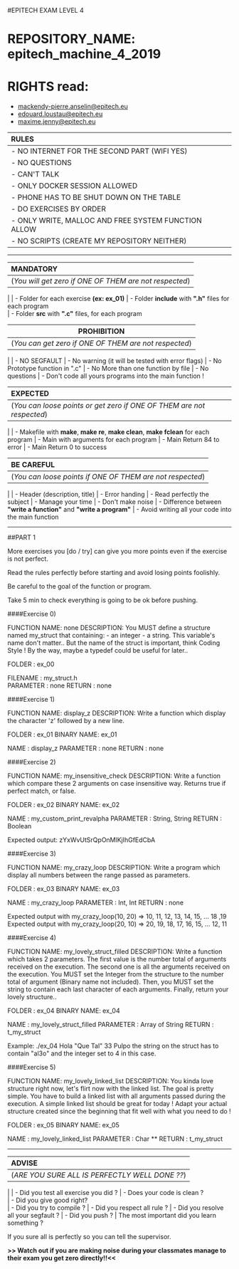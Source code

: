 #EPITECH EXAM LEVEL 4

# REPOSITORY_NAME: epitech_machine_4_2019
# RIGHTS read:
  - mackendy-pierre.anselin@epitech.eu
  - edouard.loustau@epitech.eu
  - maxime.jenny@epitech.eu

|**RULES**|
|:--------|
| - NO INTERNET FOR THE SECOND PART (WIFI YES)
| - NO QUESTIONS
| - CAN'T TALK
| - ONLY DOCKER SESSION ALLOWED
| - PHONE HAS TO BE SHUT DOWN ON THE TABLE
| - DO EXERCISES BY ORDER
| - ONLY WRITE, MALLOC AND FREE SYSTEM FUNCTION ALLOW
| - NO SCRIPTS (CREATE MY REPOSITORY NEITHER)

________________________________________________________________________________________

|**MANDATORY**|
|:-------------|
|(_You will get zero if ONE OF THEM are not respected_)
|
| - Folder for each exercise **(ex: ex_01)**
| - Folder **include** with **".h"** files for each program  
| - Folder **src** with **".c"** files, for each program 


|**PROHIBITION**|
|:-----------:|
|(_You can get zero if ONE OF THEM are not respected_)
|
| - NO SEGFAULT
| - No warning (it will be tested with error flags)
| - No Prototype function in ".c"
| - No More than one function by file
| - No questions
| - Don't code all yours programs into the main function !

|**EXPECTED**|
|:-----------|
|(_You can loose points or get zero if ONE OF THEM are not respected_)
|
| - Makefile with **make**, **make re**, **make clean**, **make fclean** for each program 
| - Main with arguments for each program
| - Main Return 84 to error 
| - Main Return 0 to success 

|**BE CAREFUL**|
|:-----------|
|(_You can loose points if ONE OF THEM are not respected_)
|
| - Header (description, title)
| - Error handing
| - Read perfectly the subject
| - Manage your time
| - Don't make noise
| - Difference between **"write a function"** and **"write a program"**
| - Avoid writing all your code into the main function

________________________________________________________________________________________

##PART 1

More exercises you [do / try] can give you more points even if the exercise is not perfect.

Read the rules perfectly before starting and avoid losing points foolishly.

Be careful to the goal of the function or program.

Take 5 min to check everything is going to be ok before pushing.


####Exercise 0)

FUNCTION NAME: none
DESCRIPTION: You MUST define a structure named my_struct that containing: - an integer - a string.
This variable's name don't matter.. But the name of the struct is important, think Coding Style !
By the way, maybe a typedef could be useful for later..

FOLDER     :   ex_00

FILENAME   :   my_struct.h   
PARAMETER  :   none
RETURN     :   none


####Exercise 1)

FUNCTION NAME: display_z
DESCRIPTION: Write a function which display the character 'z' followed by a new line.

FOLDER     :   ex_01
BINARY NAME:	ex_01

NAME       :   display_z
PARAMETER  :   none
RETURN     :   none

####Exercise 2)

FUNCTION NAME: my_insensitive_check
DESCRIPTION: Write a function which compare these 2 arguments on case insensitive way.
Returns true if perfect match, or false.

FOLDER     :   ex_02
BINARY NAME:   ex_02

NAME       :   my_custom_print_revalpha
PARAMETER  :   String, String
RETURN     :   Boolean

Expected output: zYxWvUtSrQpOnMlKjIhGfEdCbA

####Exercise 3)

FUNCTION NAME: my_crazy_loop
DESCRIPTION: Write a program which display all numbers between the range passed as parameters.

FOLDER     :   ex_03
BINARY NAME:   ex_03

NAME       :	my_crazy_loop
PARAMETER  :	Int, Int
RETURN     :	none

Expected output with my_crazy_loop(10, 20) => 10, 11, 12, 13, 14, 15, ... 18 ,19
Expected output with my_crazy_loop(20, 10) => 20, 19, 18, 17, 16, 15, ... 12, 11

####Exercise 4)

FUNCTION NAME: my_lovely_struct_filled
DESCRIPTION: Write a function which takes 2 parameters. The first value is the number total of arguments received on the execution. The second one is all the arguments received on the execution. You MUST set the Integer from the structure to the number total of argument (Binary name not included). Then, you MUST set the string to contain each last character of each arguments. Finally, return your lovely structure..

FOLDER     :   ex_04
BINARY NAME:	ex_04

NAME       :   my_lovely_struct_filled
PARAMETER  :   Array of String
RETURN     :   t_my_struct

Example:
	./ex_04 Hola "Que Tal" 33 Pulpo
	the string on the struct has to contain "al3o" and the integer set to 4 in this case.

####Exercise 5)

FUNCTION NAME: my_lovely_linked_list
DESCRIPTION: You kinda love structure right now, let's flirt now with the linked list. The goal is pretty simple. You have to build a linked list with all arguments passed during the execution.
A simple linked list should be great for today ! Adapt your actual structure created since the beginning that fit well with what you need to do !

FOLDER     :   ex_05
BINARY NAME:   ex_05

NAME       :   my_lovely_linked_list
PARAMETER  :   Char **
RETURN     :   t_my_struct

__________________________________________________________________________________________________________________________________________________________________________________


|**ADVISE**|
|:-------------|
|(_ARE YOU SURE ALL IS PERFECTLY WELL DONE ??_)
|
| - Did you test all exercise you did ?
| - Does your code is clean ?  
| - Did you give good right?  
| - Did you try to compile ?
| - Did you respect all rule ?
| - Did you resolve all your segfault ?
| - Did you push ?
| The most important did you learn something ?

If you sure all is perfectly so you can tell the supervisor.
 
**>> Watch out if you are making noise during your classmates manage to their exam you get zero directly!!<<** 
